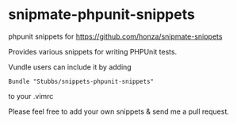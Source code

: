 snipmate-phpunit-snippets
=========================

phpunit snippets for https://github.com/honza/snipmate-snippets

Provides various snippets for writing PHPUnit tests.

Vundle users can include it by adding

    Bundle "Stubbs/snippets-phpunit-snippets"

to your .vimrc

Please feel free to add your own snippets & send me a pull request.